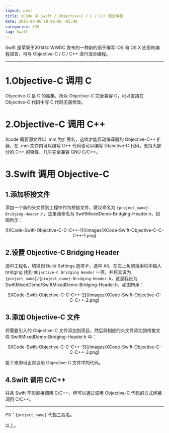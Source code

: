 ```yaml
---
layout: post
title: XCode 中 Swift / Objective-C / C / C++ 混合编程
date: 2015-09-06 10:00:00 -05:00
categories: iOS
tag: Swift
---
```


Swift 是苹果于2014年 WWDC 发布的一种新的用于编写 iOS 和 OS X 应用的编程语言，可与 Objective-C / C / C++ 进行混合编程。

---
# 1.Objective-C 调用 C
Objective-C 是 C 的超集，所以 Objective-C 完全兼容 C，可以直接在 Objective-C 代码中写 C 代码无需修改。

# 2.Objective-C 调用 C++
Xcode 需要源文件以 .mm 为扩展名，这样才能启动编译器的 Objective-C++ 扩展，在 .mm 文件内可以编写 C++ 代码也可以编写 Objective-C 代码，支持大部分的 C++ 的特性，几乎完全兼容 GNU C/C++。

# 3.Swift 调用 Objective-C
## 1.添加桥接文件
添加一个新的头文件到工程中作为桥接文件，建议命名为 `{project_name}-Bridging-Header.h`，这里我命名为 SwiftMixedDemo-Bridging-Header.h，如图所示：

<center>
![XCode-Swift-Objective-C-C-C++-1](/images/XCode-Swift-Objective-C-C-C++-1.png)
</center>

## 2.设置 Objective-C Bridging Header
选中工程名，切换到 Build Settings 选项卡，选中 All，在右上角的搜索栏中输入 bridging 找到 `Objective-C Bridging Header` 一项，并将其设为 `{project_name}/{project_name}-Bridging-Header.h`，这里我设为 SwiftMixedDemo/SwiftMixedDemo-Bridging-Header.h，如图所示：

<center>
![XCode-Swift-Objective-C-C-C++-2](/images/XCode-Swift-Objective-C-C-C++-2.png)
</center>

## 3.添加 Objective-C 文件
将需要引入的 Objective-C 文件添加到项目，然后将相应的头文件添加到桥接文件 SwiftMixedDemo-Bridging-Header.h 中：

<center>
![XCode-Swift-Objective-C-C-C++-3](/images/XCode-Swift-Objective-C-C-C++-3.png)
</center>

接下来即可正常调用 Objective-C 文件中的代码。

## 4.Swift 调用 C/C++
并且 Swift 不能直接调用 C/C++，但可以通过调用 Objective-C 代码的方式间接调用 C/C++。

---
PS：`{project_name}` 代指工程名。

以上。

